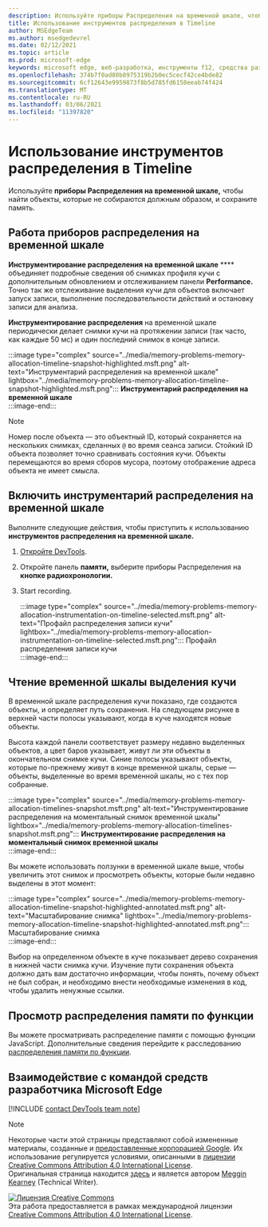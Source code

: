 ```yaml
---
description: Используйте приборы Распределения на временной шкале, чтобы найти объекты, которые не собираются должным образом, и сохраните память.
title: Использование инструментов распределения в Timeline
author: MSEdgeTeam
ms.author: msedgedevrel
ms.date: 02/12/2021
ms.topic: article
ms.prod: microsoft-edge
keywords: microsoft edge, веб-разработка, инструменты f12, средства разработчика
ms.openlocfilehash: 374b7f0ad80b8975319b2b0ec5cecf42ce4bde82
ms.sourcegitcommit: 6cf12643e9959873f8b5d785fd6158eeab74f424
ms.translationtype: MT
ms.contentlocale: ru-RU
ms.lasthandoff: 03/06/2021
ms.locfileid: "11397820"
---
```

<!-- Copyright Meggin Kearney 

   Licensed under the Apache License, Version 2.0 (the "License");
   you may not use this file except in compliance with the License.
   You may obtain a copy of the License at

       https://www.apache.org/licenses/LICENSE-2.0

   Unless required by applicable law or agreed to in writing, software
   distributed under the License is distributed on an "AS IS" BASIS,
   WITHOUT WARRANTIES OR CONDITIONS OF ANY KIND, either express or implied.
   See the License for the specific language governing permissions and
   limitations under the License. -->

# <a name="how-to-use-allocation-instrumentation-on-timeline"></a>Использование инструментов распределения в Timeline  

Используйте **приборы Распределения на временной шкале,** чтобы найти объекты, которые не собираются должным образом, и сохраните память.  

## <a name="how-allocation-instrumentation-on-timeline-works"></a>Работа приборов распределения на временной шкале  

**Инструментирование распределения на временной шкале** **** объединяет подробные сведения об снимках профиля кучи с дополнительным обновлением и отслеживанием панели **Performance.**  Точно так же отслеживание выделения кучи для объектов включает запуск записи, выполнение последовательности действий и остановку записи для анализа.  

<!--todo: add profile memory problems (heap profiler) section when available  -->  
<!--todo: add profile evaluate performance (Performance panel) section when available  -->  

**Инструментирование распределения** на временной шкале периодически делает снимки кучи на протяжении записи \(так часто, как каждые 50 мс\) и один последний снимок в конце записи.  

:::image type="complex" source="../media/memory-problems-memory-allocation-timeline-snapshot-highlighted.msft.png" alt-text="Инструментарий распределения на временной шкале" lightbox="../media/memory-problems-memory-allocation-timeline-snapshot-highlighted.msft.png":::
   **Инструментарий распределения на временной шкале**  
:::image-end:::  

> [!NOTE]
> Номер после объекта — это объектный ID, который сохраняется на нескольких снимках, сделанных `@` во время сеанса записи.  Стойкий ID объекта позволяет точно сравнивать состояния кучи.  Объекты перемещаются во время сборов мусора, поэтому отображение адреса объекта не имеет смысла.  

## <a name="enable-allocation-instrumentation-on-timeline"></a>Включить инструментарий распределения на временной шкале  

Выполните следующие действия, чтобы приступить к использованию **инструментов распределения на временной шкале.**  

1.  [Откройте DevTools][DevtoolsOpenIndex].  
1.  Откройте панель **памяти,** выберите приборы Распределения на **кнопке радиохронологии.**  
1.  Start recording.  
    
    :::image type="complex" source="../media/memory-problems-memory-allocation-instrumentation-on-timeline-selected.msft.png" alt-text="Профайл распределения записи кучи" lightbox="../media/memory-problems-memory-allocation-instrumentation-on-timeline-selected.msft.png":::
       Профайл распределения записи кучи  
    :::image-end:::  
    
## <a name="read-a-heap-allocation-timeline"></a>Чтение временной шкалы выделения кучи  

В временной шкале распределения кучи показано, где создаются объекты, и определяет путь сохранения.  На следующем рисунке в верхней части полосы указывают, когда в куче находятся новые объекты.  

Высота каждой панели соответствует размеру недавно выделенных объектов, а цвет баров указывает, живут ли эти объекты в окончательном снимке кучи.  Синие полосы указывают объекты, которые по-прежнему живут в конце временной шкалы, серые — объекты, выделенные во время временной шкалы, но с тех пор собранные.  

:::image type="complex" source="../media/memory-problems-memory-allocation-timelines-snapshot.msft.png" alt-text="Инструментирование распределения на моментальный снимок временной шкалы" lightbox="../media/memory-problems-memory-allocation-timelines-snapshot.msft.png":::
   **Инструментирование распределения на моментальный снимок временной шкалы**  
:::image-end:::  

<!--In the following figure, an action was performed 3 times.  The sample program caches five objects, so the last five blue bars are expected.  But the left-most blue bar indicates a potential problem.  -->  
<!--todo: redo figure 4 with multiple choose actions  -->  

Вы можете использовать ползунки в временной шкале выше, чтобы увеличить этот снимок и просмотреть объекты, которые были недавно выделены в этот момент:  

:::image type="complex" source="../media/memory-problems-memory-allocation-timeline-snapshot-highlighted-annotated.msft.png" alt-text="Масштабирование снимка" lightbox="../media/memory-problems-memory-allocation-timeline-snapshot-highlighted-annotated.msft.png":::
   Масштабирование снимка  
:::image-end:::  

Выбор на определенном объекте в куче показывает дерево сохранения в нижней части снимка кучи.  Изучение пути сохранения объекта должно дать вам достаточно информации, чтобы понять, почему объект не был собран, и необходимо внести необходимые изменения в код, чтобы удалить ненужные ссылки.  

## <a name="view-memory-allocation-by-function"></a>Просмотр распределения памяти по функции  

Вы можете просматривать распределение памяти с помощью функции JavaScript.  Дополнительные сведения перейдите к расследованию [распределения памяти по функции][DevtoolsMemoryProblemsIndexInvestigateMemoryAllocationFunction].  

## <a name="getting-in-touch-with-the-microsoft-edge-devtools-team"></a>Взаимодействие с командой средств разработчика Microsoft Edge  

[!INCLUDE [contact DevTools team note](../includes/contact-devtools-team-note.md)]  

<!-- links -->  

[DevToolsOpenIndex]: ../open/index.md "Откройте Microsoft Edge (Chromium) DevTools | Документы Майкрософт"
[DevtoolsMemoryProblemsIndexInvestigateMemoryAllocationFunction]: ./index.md#investigate-memory-allocation-by-function "Исследование распределения памяти по функции — исправление проблем с памятью | Документы Майкрософт"  

<!--[HeapProfiler]: ./heap-snapshots.md "How to Record Heap Snapshots"  -->  
<!--[PerformancePanel]: ../profile/evaluate-performance/timeline-tool ""  -->  

[MicrosoftEdgeChannel]: https://www.microsoftedgeinsider.com/download "Скачайте канал Microsoft Edge"  

> [!NOTE]
> Некоторые части этой страницы представляют собой измененные материалы, созданные и [предоставленные корпорацией Google][GoogleSitePolicies]. Их использование регулируется условиями, описанными в [лицензии Creative Commons Attribution 4.0 International License][CCA4IL].  
> Оригинальная страница находится [здесь](https://developers.google.com/web/tools/chrome-devtools/memory-problems/allocation-profiler) и является автором [Meggin Kearney][MegginKearney] \(Technical Writer\).  

[![Лицензия Creative Commons][CCby4Image]][CCA4IL]  
Эта работа предоставляется в рамках международной лицензии [Creative Commons Attribution 4.0 International License][CCA4IL].  

[CCA4IL]: https://creativecommons.org/licenses/by/4.0  
[CCby4Image]: https://i.creativecommons.org/l/by/4.0/88x31.png  
[GoogleSitePolicies]: https://developers.google.com/terms/site-policies  
[KayceBasques]: https://developers.google.com/web/resources/contributors/kaycebasques  
[MegginKearney]: https://developers.google.com/web/resources/contributors/megginkearney  
